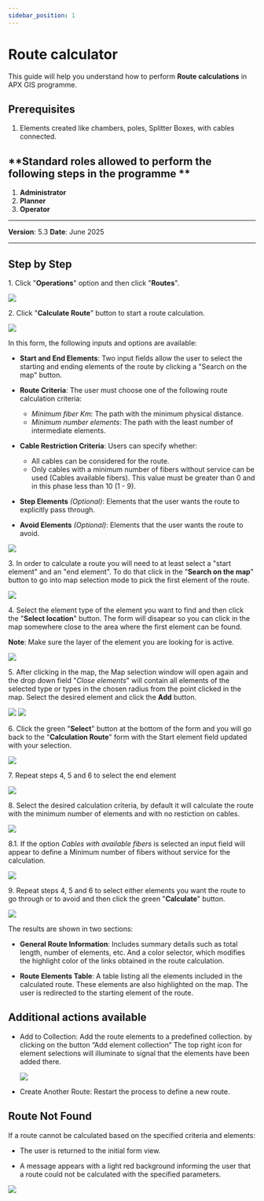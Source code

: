 ```yaml
---
sidebar_position: 1
---
```

# Route calculator

This guide will help you understand how to perform **Route calculations** in APX GIS programme.

## **Prerequisites**
1.	Elements created like chambers, poles, Splitter Boxes, with cables connected.

## **Standard roles allowed to perform the following steps in the programme **

1.	**Administrator**
2.  **Planner**
3.  **Operator**

------------

**Version**: 5.3
**Date**: June 2025

------------

## **Step by Step**

1\. Click "**Operations**" option and then click "**Routes**".

![](/img/Route-calc/routes-calc-01.png)


2\. Click "**Calculate Route**" button to start a route calculation.

![](/img/Route-calc/routes-calc-02.png)



In this form, the following inputs and options are available:

* **Start and End Elements**:
    Two input fields allow the user to select the starting and ending elements of the route by clicking a "Search on the map" button.

* **Route Criteria**:
    The user must choose one of the following route calculation criteria:
    * _Minimum fiber Km_: The path with the minimum physical distance.
    * _Minimum number elements_: The path with the least number of intermediate elements.

* **Cable Restriction Criteria**:
    Users can specify whether:
    * All cables can be considered for the route.
    * Only cables with a minimum number of fibers without service can be used (Cables available fibers).
    This value must be greater than 0 and in this phase less than 10 (1 - 9).

* **Step Elements** _(Optional)_:
    Elements that the user wants the route to explicitly pass through.

* **Avoid Elements** _(Optional)_:
    Elements that the user wants the route to avoid.

![](/img/Route-calc/routes-calc-03.png)

3\. In order to calculate a route you will need to at least select a "start element" and an "end element". To do that click in the "**Search on the map**" button to go into map selection mode to pick the first element of the route.

![](/img/Route-calc/routes-calc-04.png)

4\. Select the element type of the element you want to find and then click the "**Select location**" button. The form will disapear so you can click in the map somewhere close to the area where the first element can be found.

**Note**: Make sure the layer of the element you are looking for is active.

![](/img/Route-calc/routes-calc-05A.png)

5\. After clicking in the map, the Map selection window will open again and the drop down field "_Close elements_" will contain all elements of the selected type or types in the chosen radius from the point clicked in the map. Select the desired element and click the **Add** button.

![](/img/Route-calc/routes-calc-05.png) ![](/img/Route-calc/routes-calc-06.png)

6\. Click the green "**Select**" button at the bottom of the form and you will go back to the "**Calculation Route**" form with the Start element field updated with your selection.

![](/img/Route-calc/routes-calc-07.png)


7\. Repeat steps 4, 5 and 6 to select the end element

![](/img/Route-calc/routes-calc-08.png)


8\. Select the desired calculation criteria, by default it will calculate the route with the minimum number of elements and with no restiction on cables.

![](/img/Route-calc/routes-calc-09.png)

8.1\. If the option _Cables with available fibers_ is selected an input field will appear to define a Minimum number of fibers without service for the calculation.

![](/img/Route-calc/routes-calc-09A.png)

9\. Repeat steps 4, 5 and 6 to select either elements you want the route to go through or to avoid and then click the green "**Calculate**" button.

![](/img/Route-calc/routes-calc-10.png)

The results are shown in two sections:

* **General Route Information**:
Includes summary details such as total length, number of elements, etc.
And a color selector, which modifies the highlight color of the links obtained in the route calculation.

* **Route Elements Table**:
A table listing all the elements included in the calculated route. These elements are also highlighted on the map. The user is redirected to the starting element of the route.

## Additional actions available

* Add to Collection: Add the route elements to a predefined collection. by clicking on the button “Add element collection”
    The top right icon for element selections will illuminate to signal that the elements have been added there.

    ![](/img/Route-calc/routes-calc-11.png)


* Create Another Route: Restart the process to define a new route.

## Route Not Found

If a route cannot be calculated based on the specified criteria and elements:

* The user is returned to the initial form view.

* A message appears with a light red background informing the user that a route could not be calculated with the specified parameters.

![](/img/Route-calc/routes-calc-12.png)
